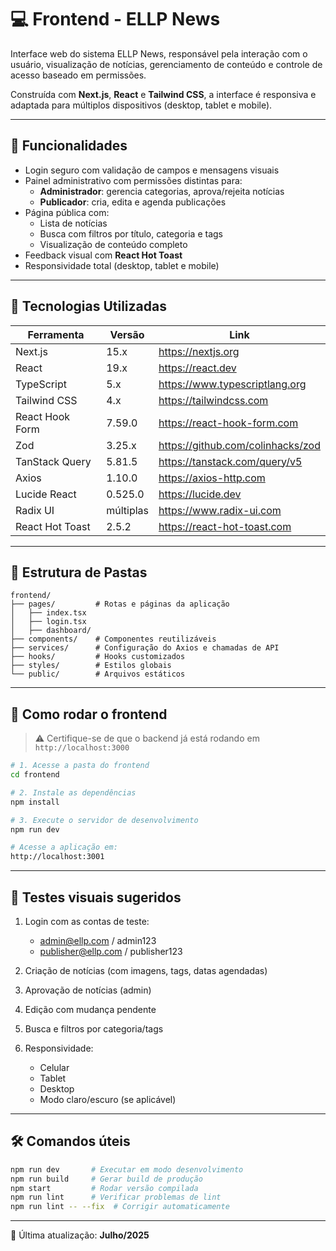 # 💻 Frontend - ELLP News

Interface web do sistema ELLP News, responsável pela interação com o usuário, visualização de notícias, gerenciamento de conteúdo e controle de acesso baseado em permissões.

Construída com **Next.js**, **React** e **Tailwind CSS**, a interface é responsiva e adaptada para múltiplos dispositivos (desktop, tablet e mobile).

---

## 🎯 Funcionalidades

- Login seguro com validação de campos e mensagens visuais
- Painel administrativo com permissões distintas para:
  - **Administrador**: gerencia categorias, aprova/rejeita notícias
  - **Publicador**: cria, edita e agenda publicações
- Página pública com:
  - Lista de notícias
  - Busca com filtros por título, categoria e tags
  - Visualização de conteúdo completo
- Feedback visual com **React Hot Toast**
- Responsividade total (desktop, tablet e mobile)

---

## 🧱 Tecnologias Utilizadas

| Ferramenta          | Versão     | Link                            |
|---------------------|------------|---------------------------------|
| Next.js             | 15.x       | https://nextjs.org              |
| React               | 19.x       | https://react.dev               |
| TypeScript          | 5.x        | https://www.typescriptlang.org  |
| Tailwind CSS        | 4.x        | https://tailwindcss.com         |
| React Hook Form     | 7.59.0     | https://react-hook-form.com     |
| Zod                 | 3.25.x     | https://github.com/colinhacks/zod |
| TanStack Query      | 5.81.5     | https://tanstack.com/query/v5   |
| Axios               | 1.10.0     | https://axios-http.com          |
| Lucide React        | 0.525.0    | https://lucide.dev              |
| Radix UI            | múltiplas  | https://www.radix-ui.com        |
| React Hot Toast     | 2.5.2      | https://react-hot-toast.com     |

---

## 📁 Estrutura de Pastas

```
frontend/
├── pages/         # Rotas e páginas da aplicação
│   ├── index.tsx
│   ├── login.tsx
│   ├── dashboard/
├── components/    # Componentes reutilizáveis
├── services/      # Configuração do Axios e chamadas de API
├── hooks/         # Hooks customizados
├── styles/        # Estilos globais
└── public/        # Arquivos estáticos
```

---

## 🚀 Como rodar o frontend

> ⚠️ Certifique-se de que o backend já está rodando em `http://localhost:3000`

```bash
# 1. Acesse a pasta do frontend
cd frontend

# 2. Instale as dependências
npm install

# 3. Execute o servidor de desenvolvimento 
npm run dev

# Acesse a aplicação em:
http://localhost:3001
```

---

## 🧪 Testes visuais sugeridos

1. Login com as contas de teste:
   - admin@ellp.com / admin123
   - publisher@ellp.com / publisher123

2. Criação de notícias (com imagens, tags, datas agendadas)

3. Aprovação de notícias (admin)

4. Edição com mudança pendente

5. Busca e filtros por categoria/tags

6. Responsividade:
   - Celular
   - Tablet
   - Desktop
   - Modo claro/escuro (se aplicável)

---

## 🛠️ Comandos úteis

```bash
npm run dev       # Executar em modo desenvolvimento
npm run build     # Gerar build de produção
npm start         # Rodar versão compilada
npm run lint      # Verificar problemas de lint
npm run lint -- --fix  # Corrigir automaticamente
```

---

📅 Última atualização: **Julho/2025**
